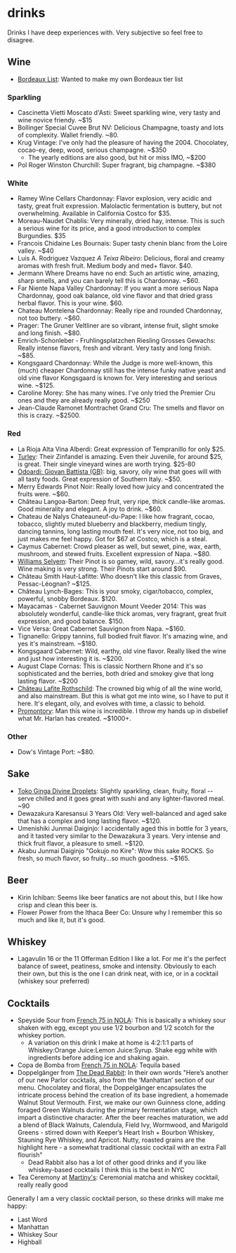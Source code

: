 # drinks

Drinks I have deep experiences with. Very subjective so feel free to disagree.

## Wine

- [Bordeaux List](./bordeaux.md): Wanted to make my own Bordeaux tier list

### Sparkling

- Cascinetta Vietti Moscato d'Asti: Sweet sparkling wine, very tasty and wine novice friendy. ~$15
- Bollinger Special Cuvee Brut NV: Delicious Champagne, toasty and lots of complexity. Wallet friendly. ~80.
- Krug Vintage: I've only had the pleasure of having the 2004. Chocolatey, cocao-ey, deep, wood, serious champagne. ~$350
  - The yearly editions are also good, but hit or miss IMO, ~$200
- Pol Roger Winston Churchill: Super fragrant, big champagne. ~$380

### White

- Ramey Wine Cellars Chardonnay: Flavor explosion, very acidic and tasty, great fruit expression. Malolactic fermentation is buttery, but not overwhelming. Available in California Costco for $35.
- Moreau-Naudet Chablis: Very minerally, dried hay, intense. This is such a serious wine for its price, and a good introduction to complex Burgundies. $35
- Francois Chidaine Les Bournais: Super tasty chenin blanc from the Loire valley. ~$40
- Luis A. Rodriguez Vazquez _A Teixa Ribeiro_: Delicious, floral and creamy aromas with fresh fruit. Medium body and med+ flavor. $40.
- Jermann Where Dreams have no end: Such an artistic wine, amazing, sharp smells, and you can barely tell this is Chardonnay. ~$60.
- Far Niente Napa Valley Chardonnay: If you want a more serious Napa Chardonnay, good oak balance, old vine flavor and that dried grass herbal flavor. This is your wine. $60.
- Chateau Montelena Chardonnay: Really ripe and rounded Chardonnay, not too buttery. ~$60.
- Prager: The Gruner Veltliner are so vibrant, intense fruit, slight smoke and long finish. ~$80.
- Emrich-Schonleber - Fruhlingsplatzchen Riesling Grosses Gewachs:  Really intense flavors, fresh and vibrant. Very tasty and long finish. ~$85.
- Kongsgaard Chardonnay: While the Judge is more well-known, this (much) cheaper Chardonnay still has the intense funky native yeast and old vine flavor Kongsgaard is known for. Very interesting and serious wine. ~$125.
- Caroline Morey: She has many wines. I've only tried the Premier Cru ones and they are already really good. ~$250
- Jean-Claude Ramonet Montrachet Grand Cru: The smells and flavor on this is crazy. ~$2500.

### Red

- La Rioja Alta Vina Alberdi: Great expression of Tempranillo for only $25.
- [Turley](https://www.turleywinecellars.com/): Their Zinfandel is amazing. Even their Juvenile, for around $25, is great. Their single vineyard wines are worth trying. $25-80
- [Odoardi: Giovan Battista (GB)](https://www.cantineodoardi.it/prodotto/gb-odoardi/): big, savory, oily wine that goes will with all tasty foods. Great expression of Southern Italy. ~$50.
- Merry Edwards Pinot Noir: Really loved how juicy and concentrated the fruits were. ~$60.
- Château Langoa-Barton: Deep fruit, very ripe, thick candle-like aromas. Good minerality and elegant. A joy to drink. ~$60.
- Chateau de Nalys Chateauneuf-du-Pape: I like how fragrant, cocao, tobacco, slightly muted blueberry and blackberry, medium tingly, dancing tannins, long lasting mouth feel. It's very nice, not too big, and just makes me feel happy. Got for $67 at Costco, which is a steal.
- Caymus Cabernet: Crowd pleaser as well, but sewet, pine, wax, earth, mushroom, and stewed fruits. Excellent expression of Napa. ~$80.
- [Williams Selyem](https://www.williamsselyem.com/): Their Pinot is so gamey, wild, savory...it's really good. Wine making is very strong. Their Pinots start around $90.
- Château Smith Haut-Lafitte: Who doesn't like this classic from Graves, Pessac-Léognan? ~$125.
- Château Lynch-Bages: This is your smoky, cigar/tobacco, complex, powerful, snobby Bordeaux. $120.
- Mayacamas - Cabernet Sauvignon Mount Veeder 2014: This was absolutely wonderful, candle-like thick aromas, very fragrant, great fruit expression, and good balance. $150.
- Vice Versa: Great Cabernet Sauvignon from Napa. ~$160.
- Tignanello: Grippy tannins, full bodied fruit flavor. It's amazing wine, and yes it's mainstream. ~$180.
- Kongsgaard Cabernet: Wild, earthy, old vine flavor. Really liked the wine and just how interesting it is. ~$200.
- August Clape Cornas: This is classic Northern Rhone and it's so sophisticated and the berries, both dried and smokey give that long lasting flavor. ~$200
- [Château Lafite Rothschild](https://www.lafite.com/domaines/chateau-lafite-rothschild/): The crowned big whig of all the wine world, and also mainstream. But this is what got me into wine, so I have to put it here. It's elegant, oily, and evolves with time, a classic to behold.
- [Promontory](https://www.promontory.wine/): Man this wine is incredible. I throw my hands up in disbelief what Mr. Harlan has created. ~$1000+.

### Other

- Dow's Vintage Port: ~$80.

## Sake

- [Toko Ginga Divine Droplets](https://www.vineconnections.com/japanese-sake/grades/junmai-daiginjo-daiginjo/divine-droplets/): Slightly sparkling, clean, fruity, floral -- serve chilled and it goes great with sushi and any lighter-flavored meal. ~90
- Dewazakura Karesansui 3 Years Old: Very well-balanced and aged sake that has a complex and long lasting flavor. ~$120.
- Umenishiki Junmai Daiginjo: I accidentally aged this in bottle for 3 years, and it tasted very similar to the Dewazakura 3 years. Very intense and thick fruit flavor, a pleasure to smell. ~$120.
- Akabu Junmai Daiginjo "Gokujo no Kire": Wow this sake ROCKS. So fresh, so much flavor, so fruity...so much goodness. ~$165.

## Beer

- Kirin Ichiban: Seems like beer fanatics are not about this, but I like how crisp and clean this beer is.
- Flower Power from the Ithaca Beer Co: Unsure why I remember this so much and like it, but it's good.

## Whiskey

- Lagavulin 16 or the 11 Offerman Edition I like a lot. For me it's the perfect balance of sweet, peatiness, smoke and intensity. Obviously to each their own, but this is the one I can drink neat, with ice, or in a cocktail (whiskey sour preferred)

## Cocktails

- Speyside Sour from [French 75 in NOLA](https://www.arnaudsrestaurant.com/bars/french-75/): This is basically a whiskey sour shaken with egg, except you use 1/2 bourbon and 1/2 scotch for the whiskey portion.
  - A variation on this drink I make at home is 4:2:1:1 parts of Whiskey:Orange Juice:Lemon Juice:Syrup. Shake egg white with ingredients before adding ice and shaking again.
- Copa de Bomba from [French 75 in NOLA](https://www.arnaudsrestaurant.com/bars/french-75/): Tequila based
- Doppelgänger from [The Dead Rabbit](https://thedeadrabbit.com/): In their own words "Here’s another of our new Parlor cocktails, also from the ‘Manhattan’ section of our menu. Chocolatey and floral, the Doppelgänger encapsulates the intricate process behind the creation of its base ingredient, a homemade Walnut Stout Vermouth. First, we make our own Guinness clone, adding foraged Green Walnuts during the primary fermentation stage, which impart a distinctive character. After the beer reaches maturation, we add a blend of Black Walnuts, Calendula, Field Ivy, Wormwood, and Marigold Greens - stirred down with Keeper’s Heart Irish + Bourbon Whiskey, Stauning Rye Whiskey, and Apricot. Nutty, roasted grains are the highlight here - a somewhat traditional classic cocktail with an extra Fall flourish"
  - Dead Rabbit also has a lot of other good drinks and if you like whiskey-based cocktails I think this is the best in NYC
- Tea Ceremony at [Martiny's](https://www.martinys.com/): Ceremonial matcha and whiskey cocktail, really really good

Generally I am a very classic cocktail person, so these drinks will make me happy:
- Last Word
- Manhattan
- Whiskey Sour
- Highball
